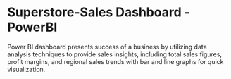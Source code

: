 # Superstore-Sales Dashboard -PowerBI

Power BI dashboard presents success of a business by utilizing data analysis techniques to provide sales insights, including total sales figures, profit margins, and regional sales trends with bar and line graphs for quick visualization.
